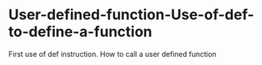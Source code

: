 # User-defined-function-Use-of-def-to-define-a-function
First use of def instruction. How to call a user defined function
